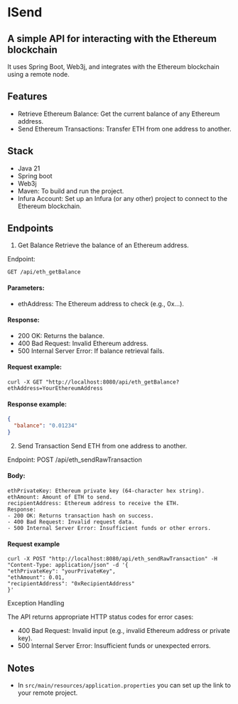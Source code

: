 # ISend 

## A simple API for interacting with the Ethereum blockchain

It uses Spring Boot, Web3j, and integrates with the Ethereum blockchain using a remote node.

## Features
- Retrieve Ethereum Balance: Get the current balance of any Ethereum address.
- Send Ethereum Transactions: Transfer ETH from one address to another.

## Stack

- Java 21 
- Spring boot
- Web3j
- Maven: To build and run the project. 
- Infura Account: Set up an Infura (or any other) project to connect to the Ethereum blockchain.

## Endpoints

1. Get Balance
   Retrieve the balance of an Ethereum address.

Endpoint: 

```GET /api/eth_getBalance```
#### Parameters:
- ethAddress: The Ethereum address to check (e.g., 0x...).
#### Response:
- 200 OK: Returns the balance.
- 400 Bad Request: Invalid Ethereum address.
- 500 Internal Server Error: If balance retrieval fails.

#### Request example:

```
curl -X GET "http://localhost:8080/api/eth_getBalance?ethAddress=YourEthereumAddress
```

#### Response example:
```json
{
  "balance": "0.01234"
}
```

2. Send Transaction
Send ETH from one address to another.

Endpoint: POST /api/eth_sendRawTransaction

#### Body:
```
ethPrivateKey: Ethereum private key (64-character hex string).
ethAmount: Amount of ETH to send.
recipientAddress: Ethereum address to receive the ETH.
Response:
- 200 OK: Returns transaction hash on success.
- 400 Bad Request: Invalid request data.
- 500 Internal Server Error: Insufficient funds or other errors.
```
#### Request example

```
curl -X POST "http://localhost:8080/api/eth_sendRawTransaction" -H "Content-Type: application/json" -d '{
"ethPrivateKey": "yourPrivateKey",
"ethAmount": 0.01,
"recipientAddress": "0xRecipientAddress"
}'
```
Exception Handling

The API returns appropriate HTTP status codes for error cases:

- 400 Bad Request: Invalid input (e.g., invalid Ethereum address or private key).
- 500 Internal Server Error: Insufficient funds or unexpected errors.


## Notes

- In `src/main/resources/application.properties` you can set up the link to your remote project. 